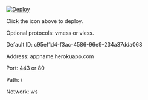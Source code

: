 [![Deploy](https://www.herokucdn.com/deploy/button.png)](https://dashboard.heroku.com/new?template=https://github.com/bianyichong/xray-heroku)

Click the icon above to deploy.

Optional protocols: vmess or vless.

Default ID: c95ef1d4-f3ac-4586-96e9-234a37dda068

Address: appname.herokuapp.com

Port: 443 or 80

Path: /

Network: ws
